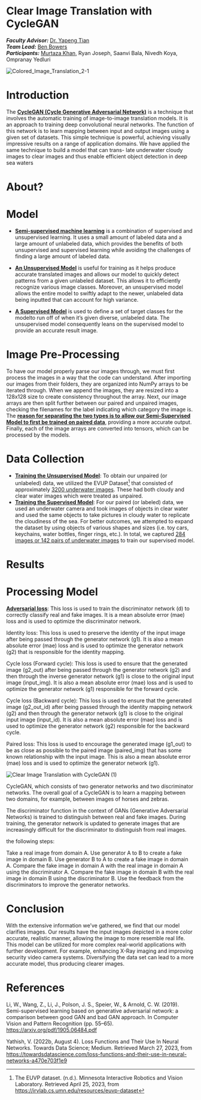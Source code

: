 # Clear Image Translation with CycleGAN

***Faculty Advisor:*** [Dr. Yapeng Tian](https://www.linkedin.com/in/yapeng-tian-780795141/) <br>
***Team Lead:*** [Ben Bowers](https://www.linkedin.com/in/benhbowers/) <br>
***Participants:*** [Murtaza Khan](https://www.linkedin.com/public-profile/settings?lipi=urn%3Ali%3Apage%3Ad_flagship3_profile_self_edit_contact-info%3Bv4eX%2B99wQFCEphySFPZ4KQ%3D%3D), Ryan Joseph, Saanvi Bala, Nivedh Koya, Ompranay Yedluri 

![Colored_Image_Translation_2-1](https://user-images.githubusercontent.com/98447362/235372252-b0953e16-36f1-4f96-b747-c3265d7f107e.png)

# Introduction
The <ins>**CycleGAN (Cycle Generative Adversarial Network)**</ins> is a technique that
involves the automatic training of image-to-image translation models. It is an
approach to training deep convolutional neural networks. The function of this
network is to learn mapping between input and output images using a given set
of datasets. This simple technique is powerful, achieving visually impressive
results on a range of application domains.
We have applied the same technique to build a model that can trans-
late underwater cloudy images to clear images and thus enable efficient object
detection in deep sea waters

# About?

# Model

- <ins>**Semi-supervised machine learning**</ins> is a combination of supervised and unsupervised learning. It uses a small amount of labeled data and a large amount of unlabeled data, which provides the benefits of both unsupervised and supervised learning while avoiding the challenges of finding a large amount of labeled data.

- <ins>**An Unsupervised Model**</ins> is useful for training as it helps produce accurate translated images and allows our model to quickly detect patterns from a given unlabeled dataset. This allows it to efficiently recognize various image classes. Moreover, an unsupervised model allows the entire model to swiftly adapt to the newer, unlabeled data being inputted that can account for high variance. 

- <ins>**A Supervised Model**</ins> is used to define a set of target classes for the modelto run off of when it’s given diverse, unlabeled data. The unsupervised model consequently leans on the supervised model to provide an accurate result image. 

# Image Pre-Processing
To have our model properly parse our images through, we must first process the images in a way that the code can understand. After importing our images from their folders, they are organized into NumPy arrays to be iterated through. When we append the images, they are resized into a 128x128 size to create consistency throughout the array. Next, our image arrays are then split further between our paired and unpaired images, checking the filenames for the label indicating which category the image is. The <ins>**reason for separating the two types is to allow our Semi-Supervised Model to first be trained on paired data**</ins>, providing a more accurate output. Finally, each of the image arrays are converted into tensors, which can be processed by the models.

# Data Collection
- <ins>**Training the Unsupervised Model**</ins>: To obtain our unpaired (or unlabeled) data, we utilized the EVUP Dataset[^1] that consisted of approximately <ins>3200 underwater images</ins>. These had both cloudy and clear water images which were treated as unpaired. 
- <ins>**Training the Supervised Model**</ins>: For our paired (or labeled) data, we used an underwater camera and took images of objects in clear water and used the same objects to take pictures in cloudy water to replicate the cloudiness of the sea. For better outcomes, we attempted to expand the dataset by using objects of various shapes and sizes (i.e. toy cars, keychains, water bottles, finger rings, etc.). In total, we captured <ins>284 images or 142 pairs of underwater images</ins> to train our supervised model.

# Results


# Processing Model
<ins>**Adversarial loss**</ins>: This loss is used to train the discriminator network (d) to correctly classify real and fake images. It is a mean absolute error (mae) loss and is used to optimize the discriminator network.

Identity loss: This loss is used to preserve the identity of the input image after being passed through the generator network (g1). It is also a mean absolute error (mae) loss and is used to optimize the generator network (g2) that is responsible for the identity mapping.

Cycle loss (Forward cycle): This loss is used to ensure that the generated image (g2_out) after being passed through the generator network (g2) and then through the inverse generator network (g1) is close to the original input image (input_img). It is also a mean absolute error (mae) loss and is used to optimize the generator network (g1) responsible for the forward cycle.

Cycle loss (Backward cycle): This loss is used to ensure that the generated image (g2_out_id) after being passed through the identity mapping network (g2) and then through the generator network (g1) is close to the original input image (input_id). It is also a mean absolute error (mae) loss and is used to optimize the generator network (g2) responsible for the backward cycle.

Paired loss: This loss is used to encourage the generated image (g1_out) to be as close as possible to the paired image (paired_img) that has some known relationship with the input image. This is also a mean absolute error (mae) loss and is used to optimize the generator network (g1).

![Clear Image Translation with CycleGAN (1)](https://user-images.githubusercontent.com/98447362/235372335-b6029d22-e1d5-45c8-9574-72a5dfc932a1.png)

CycleGAN, which consists of two generator networks and two discriminator networks. The overall goal of a CycleGAN is to learn a mapping between two domains, for example, between images of horses and zebras.

The discriminator function in the context of GANs (Generative Adversarial Networks) is trained to distinguish between real and fake images. During training, the generator network is updated to generate images that are increasingly difficult for the discriminator to distinguish from real images.

the following steps:

Take a real image from domain A.
Use generator A to B to create a fake image in domain B.
Use generator B to A to create a fake image in domain A.
Compare the fake image in domain A with the real image in domain A using the discriminator A.
Compare the fake image in domain B with the real image in domain B using the discriminator B.
Use the feedback from the discriminators to improve the generator networks.

# Conclusion
With the extensive information we’ve gathered, we find that our model clarifies images. Our results have the input images depicted in a more color accurate, realistic manner, allowing the image to more resemble real life. This model can be utilized for more complex real-world applications with further development. For example, enhancing X-Ray imaging and improving security video camera systems. Diversifying the data set can lead to a more accurate model, thus producing clearer images.

# References
[^1]: The EUVP dataset. (n.d.). Minnesota Interactive Robotics and Vision Laboratory. Retrieved April 25, 2023, from https://irvlab.cs.umn.edu/resources/euvp-dataset

Li, W., Wang, Z., Li, J., Polson, J. S., Speier, W., & Arnold, C. W. (2019). Semi-supervised learning based on generative adversarial network: a comparison between good GAN and bad GAN approach. In Computer Vision and Pattern Recognition (pp. 55–65). https://arxiv.org/pdf/1905.06484.pdf

Yathish, V. (2022b, August 4). Loss Functions and Their Use In Neural Networks. Towards Data Science; Medium. Retrieved March 27, 2023, from https://towardsdatascience.com/loss-functions-and-their-use-in-neural-networks-a470e703f1e9

